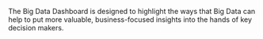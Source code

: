 The Big Data Dashboard is designed to highlight the ways that Big Data can help to put more valuable, business-focused insights into the hands of key decision makers. 